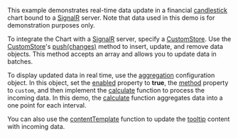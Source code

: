 This example demonstrates real-time data update in a financial [candlestick](https://js.devexpress.com/Demos/WidgetsGallery/Demo/Charts/Candlestick/) chart bound to a [SignalR](https://docs.microsoft.com/en-us/aspnet/core/signalr/introduction?view=aspnetcore-6.0) server. Note that data used in this demo is for demonstration purposes only.

To integrate the Chart with a [SignalR](https://docs.microsoft.com/en-us/aspnet/core/signalr/introduction?view=aspnetcore-6.0) server, specify a [CustomStore](/Documentation/ApiReference/Data_Layer/CustomStore/). Use the [CustomStore](/Documentation/ApiReference/Data_Layer/CustomStore/)'s [push(changes)](/Documentation/ApiReference/Data_Layer/CustomStore/Methods/#pushchanges) method to insert, update, and remove data objects. This method accepts an array and allows you to update data in batches.

To display updated data in real time, use the [aggregation](/Documentation/ApiReference/UI_Components/dxChart/Configuration/series/aggregation/) configuration object. In this object, set the [enabled](/Documentation/ApiReference/UI_Components/dxChart/Configuration/series/aggregation/#enabled) property to **true**, the [method](/Documentation/ApiReference/UI_Components/dxChart/Configuration/series/aggregation/#method) property to `custom`, and then implement the [calculate](/Documentation/ApiReference/UI_Components/dxChart/Configuration/series/aggregation/#calculate) function to process the incoming data. In this demo, the [calculate](/Documentation/ApiReference/UI_Components/dxChart/Configuration/series/aggregation/#calculate) function aggregates data into a one point for each interval.

You can also use the [contentTemplate](/Documentation/ApiReference/UI_Components/dxChart/Configuration/tooltip/#contentTemplate) function to update the [tooltip](/Documentation/ApiReference/UI_Components/dxChart/Configuration/tooltip/) content with incoming data.  
